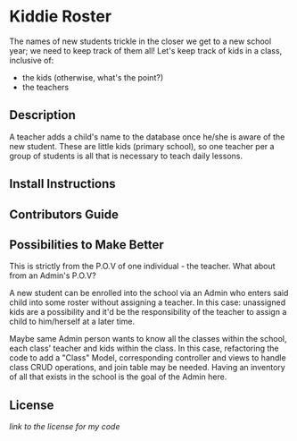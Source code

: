 # Kiddie Roster
The names of new students trickle in the closer we get to a new school year; we need to keep track of them all! 
Let's keep track of kids in a class, inclusive of:
- the kids (otherwise, what's the point?)
- the teachers

## Description
A teacher adds a child's name to the database once he/she is aware of the new student.  These are little kids (primary school), so one teacher per a group of students is all that is necessary to teach daily lessons.  


## Install Instructions


## Contributors Guide


## Possibilities to Make Better

This is strictly from the P.O.V of one individual - the teacher. 
What about from an Admin's P.O.V? 

A new student can be enrolled into the school via an Admin who enters said child into some roster without assigning a teacher. In this case: unassigned kids are a possibility and it'd be the responsibility of the teacher to assign a child to him/herself at a later time. 

Maybe same Admin person wants to know all the classes within the school, each class' teacher and kids within the class. In this case, refactoring the code to add a "Class" Model, corresponding controller and views to handle class CRUD operations, and join table may be needed. 
Having an inventory of all that exists in the school is the goal of the Admin here.



## License 
_link to the license for my code_